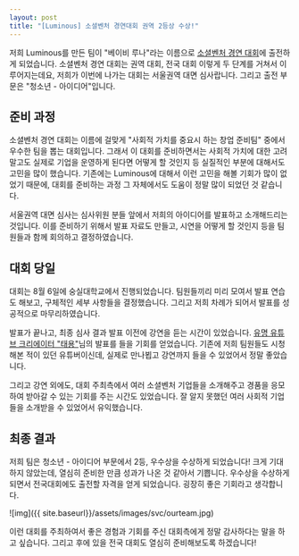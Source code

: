 ```yaml
---
layout: post
title: "[Luminous] 소셜벤처 경연대회 권역 2등상 수상!"
---
```


저희 Luminous를 만든 팀이 "베이비 루나"라는 이름으로 [소셜벤처 경연 대회](http://www.2019svc.com/home/start.php)에 출전하게 되었습니다. 소셜벤처 경연 대회는 권역 대회, 전국 대회 이렇게 두 단계를 거쳐서 이루어지는데요, 저희가 이번에 나가는 대회는 서울권역 대면 심사랍니다. 그리고 출전 부문은 "청소년 - 아이디어"입니다.

## 준비 과정

소셜벤처 경연 대회는 이름에 걸맞게 "사회적 가치를 중요시 하는 창업 준비팀" 중에서 우수한 팀을 뽑는 대회입니다. 그래서 이 대회를 준비하면서는 사회적 가치에 대한 고려 말고도 실제로 기업을 운영하게 된다면 어떻게 할 것인지 등 실질적인 부분에 대해서도 고민을 많이 했습니다. 기존에는 Luminous에 대해서 이런 고민을 해볼 기회가 많이 없었기 때문에, 대회를 준비하는 과정 그 자체에서도 도움이 정말 많이 되었던 것 같습니다.

서울권역 대면 심사는 심사위원 분들 앞에서 저희의 아이디어를 발표하고 소개해드리는 것입니다. 이를 준비하기 위해서 발표 자료도 만들고, 시연을 어떻게 할 것인지 등을 팀원들과 함께 회의하고 결정하였습니다.

## 대회 당일

대회는 8월 6일에 숭실대학교에서 진행되었습니다. 팀원들끼리 미리 모여서 발표 연습도 해보고, 구체적인 세부 사항들을 결정했습니다. 그리고 저희 차례가 되어서 발표를 성공적으로 마무리하였습니다.

발표가 끝나고, 최종 심사 결과 발표 이전에 강연을 듣는 시간이 있었습니다. [유명 유튜브 크리에이터 "태용"](https://www.youtube.com/channel/UCQ2DWm5Md16Dc3xRwwhVE7Q)님의 발표를 들을 기회를 얻었습니다. 기존에 저희 팀원들도 시청해본 적이 있던 유튜버이신데, 실제로 만나뵙고 강연까지 들을 수 있었어서 정말 좋았습니다.

그리고 강연 외에도, 대회 주최측에서 여러 소셜벤처 기업들을 소개해주고 경품을 응모하여 받아갈 수 있는 기회를 주는 시간도 있었습니다. 잘 알지 못했던 여러 사회적 기업들을 소개받을 수 있었어서 유익했습니다.

## 최종 결과

저희 팀은 청소년 - 아이디어 부문에서 2등, 우수상을 수상하게 되었습니다! 크게 기대하지 않았는데, 열심히 준비한 만큼 성과가 나온 것 같아서 기쁩니다. 우수상을 수상하게 되면서 전국대회에도 출전할 자격을 얻게 되었습니다. 굉장히 좋은 기회라고 생각합니다.

![img]({{ site.baseurl}}/assets/images/svc/ourteam.jpg)

이런 대회를 주최하여서 좋은 경험과 기회를 주신 대회측에게 정말 감사하다는 말을 하고 싶습니다. 그리고 후에 있을 전국 대회도 열심히 준비해보도록 하겠습니다!
